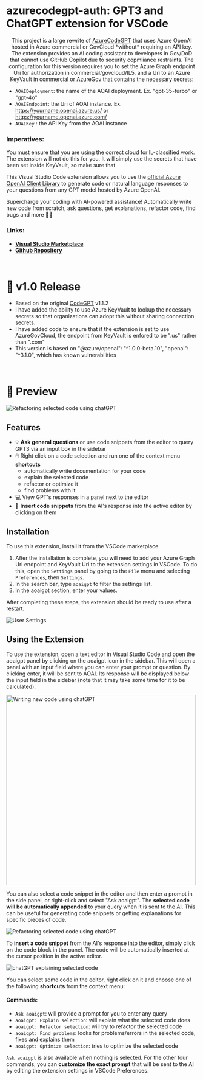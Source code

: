 # azurecodegpt-auth: GPT3 and ChatGPT extension for VSCode

<p align="center">
This project is a large rewrite of  <a href="https://github.com/ThePush/azurecodegpt">AzureCodeGPT</a> that uses Azure OpenAI hosted in Azure commercial or GovCloud *without* requiring an API key. The extension provides an AI coding assistant to developers in Gov/DoD that cannot use GitHub Copilot due to security copmliance restraints. The configuration for this version requires you to set the Azure Graph endpoint Uri for authorization in commercial/govcloud/IL5, and a Uri to an Azure KeyVault in commercial or AzureGov that contains the necessary secrets:

- `AOAIDeployment`: the name of the AOAI deployment. Ex. "gpt-35-turbo" or "gpt-4o"	
- `AOAIEndpoint`: the Uri of AOAI instance. Ex. https://yourname.openai.azure.us/ or https://yourname.openai.azure.com/
- `AOAIKey` : the API Key from the AOAI instance
</p>

### Imperatives:
You must ensure that you are using the correct cloud for IL-classified work. The extension will not do this for you.  It will simply use the secrets that have been set inside KeyVault, so make sure that 

This Visual Studio Code extension allows you to use the [official Azure OpenAI Client Library](https://learn.microsoft.com/en-us/javascript/api/overview/azure/openai-readme?view=azure-node-preview) to generate code or natural language responses to your questions from any GPT model hosted by Azure OpenAI.

Supercharge your coding with AI-powered assistance! Automatically write new code from scratch, ask questions, get explanations, refactor code, find bugs and more 🚀✨ 


### Links:

- **[Visual Studio Marketplace](https://marketplace.visualstudio.com/items?itemName=bartonmathis.aoaigpt)**
- **[Github Repository](https://github.com/rbmathis/aoaigpt)**

<br>

# 📢 v1.0 Release

-   Based on the original <a href="https://marketplace.visualstudio.com/items?itemName=jeremysemel.azurecodegpt">CodeGPT</a> v1.1.2
-   I have added the ability to use Azure KeyVault to lookup the necessary secrets so that organizations can adopt this without sharing connection secrets.
-   I have added code to ensure that if the extension is set to use AzureGovCloud, the endpoint from KeyVault is enfored to be ".us" rather than ".com"
-   This version is based on  "@azure/openai": "^1.0.0-beta.10", "openai": "^3.1.0", which has known vulnerabilities

&nbsp;

# 🌟 Preview
<img src="examples/main.png" alt="Refactoring selected code using chatGPT"/>

## Features
- 💡 **Ask general questions** or use code snippets from the editor to query GPT3 via an input box in the sidebar
- 🖱️ Right click on a code selection and run one of the context menu **shortcuts**
	- automatically write documentation for your code
	- explain the selected code
	- refactor or optimize it
	- find problems with it
- 💻 View GPT's responses in a panel next to the editor
- 📝 **Insert code snippets** from the AI's response into the active editor by clicking on them



## Installation

To use this extension, install it from the VSCode marketplace.

1. After the installation is complete, you will need to add your Azure Graph Uri endpoint and KeyVault Uri to the extension settings in VSCode. To do this, open the `Settings` panel by going to the `File` menu and selecting `Preferences`, then `Settings`.
2. In the search bar, type `aoaigpt` to filter the settings list.
3. In the aoaigpt section, enter your values.

After completing these steps, the extension should be ready to use after a restart.

<img src="examples/userSettings.png" alt="User Settings"/>

## Using the Extension

To use the extension, open a text editor in Visual Studio Code and open the aoaigpt panel by clicking on the aoaigpt icon in the sidebar. This will open a panel with an input field where you can enter your prompt or question. By clicking enter, it will be sent to AOAI. Its response will be displayed below the input field in the sidebar (note that it may take some time for it to be calculated).

<img src="examples/create.png" alt="Writing new code using chatGPT" width="500"/>

You can also select a code snippet in the editor and then enter a prompt in the side panel, or right-click and select "Ask aoaigpt". The **selected code will be automatically appended** to your query when it is sent to the AI. This can be useful for generating code snippets or getting explanations for specific pieces of code.

<img src="examples/explain.png" alt="Refactoring selected code using chatGPT"/>

To **insert a code snippet** from the AI's response into the editor, simply click on the code block in the panel. The code will be automatically inserted at the cursor position in the active editor.

<img src="examples/refactor.png" alt="chatGPT explaining selected code"/>

You can select some code in the editor, right click on it and choose one of the following **shortcuts** from the context menu:
#### Commands:
- `Ask aoaigpt`: will provide a prompt for you to enter any query
- `aoaigpt: Explain selection`: will explain what the selected code does
- `aoaigpt: Refactor selection`: will try to refactor the selected code
- `aoaigpt: Find problems`: looks for problems/errors in the selected code, fixes and explains them
- `aoaigpt: Optimize selection`: tries to optimize the selected code

`Ask aoaigpt` is also available when nothing is selected. For the other four commands, you can **customize the exact prompt** that will be sent to the AI by editing the extension settings in VSCode Preferences.

